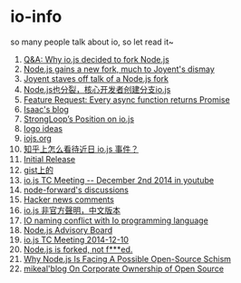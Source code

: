 io-info
=======

so many people talk about io, so let read it~

1. [Q&A: Why io.js decided to fork Node.js](http://www.infoworld.com/article/2855057/application-development/why-iojs-decided-to-fork-nodejs.html)
2. [Node.js gains a new fork, much to Joyent's dismay](http://www.infoworld.com/article/2854642/javascript/nodejs-gains-a-new-fork-much-to-joyents-dismay.html)
3. [Joyent staves off talk of a Node.js fork](http://www.infoworld.com/article/2835159/node-js/node-js-governance-model-pushed-as-forking-talk-ensues.html)
4. [Node.js也分裂，核心开发者创建分支io.js](http://www.infoq.com/cn/news/2014/12/node.js-split-branch-iojs)
5. [Feature Request: Every async function returns Promise](https://github.com/iojs/io.js/issues/11#issuecomment-66233959)
6. [Isaac's blog](http://blog.izs.me/post/104685388058/io-js)
7. [StrongLoop’s Position on io.js](http://strongloop.com/strongblog/position-on-io-js/)
8. [logo ideas](https://github.com/iojs/io.js/issues/37#issuecomment-65897631)
9. [iojs.org](http://iojs.org/)
10. [知乎上怎么看待近日 io.js 事件？](http://www.zhihu.com/question/26897333/answer/34459718)
11. [Initial Release](https://github.com/iojs/io.js/issues/28)
12. [gist上的](https://gist.github.com/maxogden/d96123138522c84cdb25)
13. [io.js TC Meeting -- December 2nd 2014 in youtube](https://www.youtube.com/watch?v=Z1UlIJMS6qs)
14. [node-forward's discussions](https://github.com/node-forward/discussions/issues)
15. [Hacker news comments](https://news.ycombinator.com/item?id=8695558)
16. [io.js 非官方聲明，中文版本](https://gist.github.com/clonn/16c3fe6a46dbad3bea92)
17. [IO naming conflict with Io programming language](https://github.com/node-forward/discussions/issues/19)
18. [Node.js Advisory Board](https://www.joyent.com/blog/node-js-advisory-board)
19. [io.js TC Meeting 2014-12-10](https://github.com/rvagg/io.js/blob/tc-minutes-2014-12-10/doc/tc-meetings/2014-12-10.md)
20. [Node.js is forked, not f***ed.](http://wesleyio.tumblr.com/post/104637877991/node-js-is-forked-not-f-ed)
21. [Why Node.js Is Facing A Possible Open-Source Schism](http://readwrite.com/2014/11/12/node-js-joyent-possible-fork-schism)
22. [mikeal'blog On Corporate Ownership of Open Source](https://medium.com/@mikeal/on-corporate-ownership-of-open-source-786ebd15847e)
